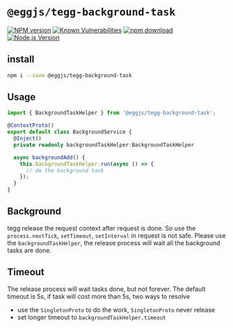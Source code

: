 # `@eggjs/tegg-background-task`

[![NPM version][npm-image]][npm-url]
[![Known Vulnerabilities][snyk-image]][snyk-url]
[![npm download][download-image]][download-url]
[![Node.js Version](https://img.shields.io/node/v/@eggjs/tegg-background-task.svg?style=flat)](https://nodejs.org/en/download/)

[npm-image]: https://img.shields.io/npm/v/@eggjs/tegg-background-task.svg?style=flat-square
[npm-url]: https://npmjs.org/package/@eggjs/tegg-background-task
[snyk-image]: https://snyk.io/test/npm/@eggjs/tegg-background-task/badge.svg?style=flat-square
[snyk-url]: https://snyk.io/test/npm/@eggjs/tegg-background-task
[download-image]: https://img.shields.io/npm/dm/@eggjs/tegg-background-task.svg?style=flat-square
[download-url]: https://npmjs.org/package/@eggjs/tegg-background-task

## install

```sh
npm i --save @eggjs/tegg-background-task
```

## Usage

```ts
import { BackgroundTaskHelper } from '@eggjs/tegg-background-task';

@ContextProto()
export default class BackgroundService {
  @Inject()
  private readonly backgroundTaskHelper:BackgroundTaskHelper

  async backgroundAdd() {
    this.backgroundTaskHelper.run(async () => {
      // do the background task
    });
  }
}
```

## Background

tegg release the request context after request is done. So use the `process.nextTick`, `setTimeout`, `setInterval` in request is not safe.
Please use the `backgroundTaskHelper`, the release process will wait all the background tasks are done.

## Timeout

The release process will wait tasks done, but not forever. The default timeout is 5s, if task will cost more than 5s, two ways to resolve

- use the `SingletonProto` to do the work, `SingletonProto` never release
- set longer timeout to `backgroundTaskHelper.timeout`
